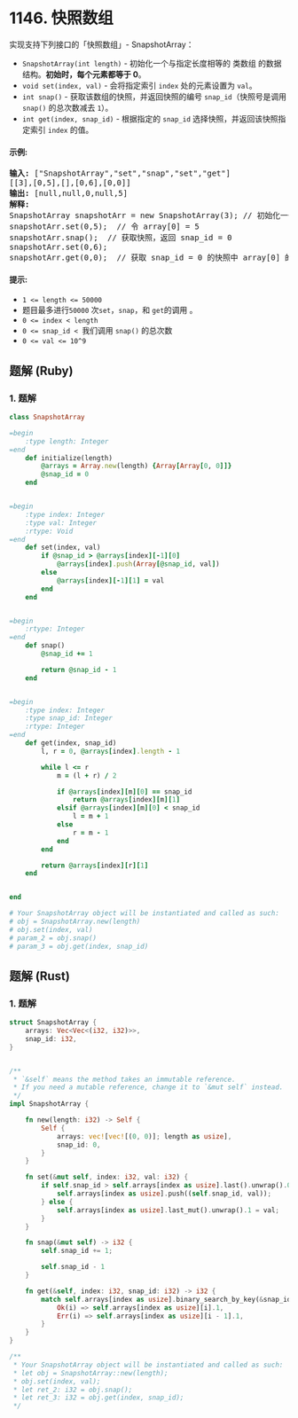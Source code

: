 # 1146. 快照数组
实现支持下列接口的「快照数组」- SnapshotArray：
* `SnapshotArray(int length)` - 初始化一个与指定长度相等的 类数组 的数据结构。**初始时，每个元素都等于 0**。
* `void set(index, val)` - 会将指定索引 `index` 处的元素设置为 `val`。
* `int snap()` - 获取该数组的快照，并返回快照的编号 `snap_id`（快照号是调用 `snap()` 的总次数减去 `1`）。
* `int get(index, snap_id)` - 根据指定的 `snap_id` 选择快照，并返回该快照指定索引 `index` 的值。

#### 示例:
<pre>
<strong>输入:</strong> ["SnapshotArray","set","snap","set","get"]
[[3],[0,5],[],[0,6],[0,0]]
<strong>输出:</strong> [null,null,0,null,5]
<strong>解释:</strong>
SnapshotArray snapshotArr = new SnapshotArray(3); // 初始化一个长度为 3 的快照数组
snapshotArr.set(0,5);  // 令 array[0] = 5
snapshotArr.snap();  // 获取快照，返回 snap_id = 0
snapshotArr.set(0,6);
snapshotArr.get(0,0);  // 获取 snap_id = 0 的快照中 array[0] 的值，返回 5
</pre>

#### 提示:
* `1 <= length <= 50000`
* 题目最多进行`50000` 次`set`，`snap`，和 `get`的调用 。
* `0 <= index < length`
* `0 <= snap_id < `我们调用 `snap()` 的总次数
* `0 <= val <= 10^9`

## 题解 (Ruby)

### 1. 题解
```Ruby
class SnapshotArray

=begin
    :type length: Integer
=end
    def initialize(length)
        @arrays = Array.new(length) {Array[Array[0, 0]]}
        @snap_id = 0
    end


=begin
    :type index: Integer
    :type val: Integer
    :rtype: Void
=end
    def set(index, val)
        if @snap_id > @arrays[index][-1][0]
            @arrays[index].push(Array[@snap_id, val])
        else
            @arrays[index][-1][1] = val
        end
    end


=begin
    :rtype: Integer
=end
    def snap()
        @snap_id += 1

        return @snap_id - 1
    end


=begin
    :type index: Integer
    :type snap_id: Integer
    :rtype: Integer
=end
    def get(index, snap_id)
        l, r = 0, @arrays[index].length - 1

        while l <= r
            m = (l + r) / 2

            if @arrays[index][m][0] == snap_id
                return @arrays[index][m][1]
            elsif @arrays[index][m][0] < snap_id
                l = m + 1
            else
                r = m - 1
            end
        end

        return @arrays[index][r][1]
    end


end

# Your SnapshotArray object will be instantiated and called as such:
# obj = SnapshotArray.new(length)
# obj.set(index, val)
# param_2 = obj.snap()
# param_3 = obj.get(index, snap_id)
```

## 题解 (Rust)

### 1. 题解
```Rust
struct SnapshotArray {
    arrays: Vec<Vec<(i32, i32)>>,
    snap_id: i32,
}


/** 
 * `&self` means the method takes an immutable reference.
 * If you need a mutable reference, change it to `&mut self` instead.
 */
impl SnapshotArray {

    fn new(length: i32) -> Self {
        Self {
            arrays: vec![vec![(0, 0)]; length as usize],
            snap_id: 0,
        }
    }

    fn set(&mut self, index: i32, val: i32) {
        if self.snap_id > self.arrays[index as usize].last().unwrap().0 {
            self.arrays[index as usize].push((self.snap_id, val));
        } else {
            self.arrays[index as usize].last_mut().unwrap().1 = val;
        }
    }

    fn snap(&mut self) -> i32 {
        self.snap_id += 1;

        self.snap_id - 1
    }

    fn get(&self, index: i32, snap_id: i32) -> i32 {
        match self.arrays[index as usize].binary_search_by_key(&snap_id, |&(a, b)| a) {
            Ok(i) => self.arrays[index as usize][i].1,
            Err(i) => self.arrays[index as usize][i - 1].1,
        }
    }
}

/**
 * Your SnapshotArray object will be instantiated and called as such:
 * let obj = SnapshotArray::new(length);
 * obj.set(index, val);
 * let ret_2: i32 = obj.snap();
 * let ret_3: i32 = obj.get(index, snap_id);
 */
```

